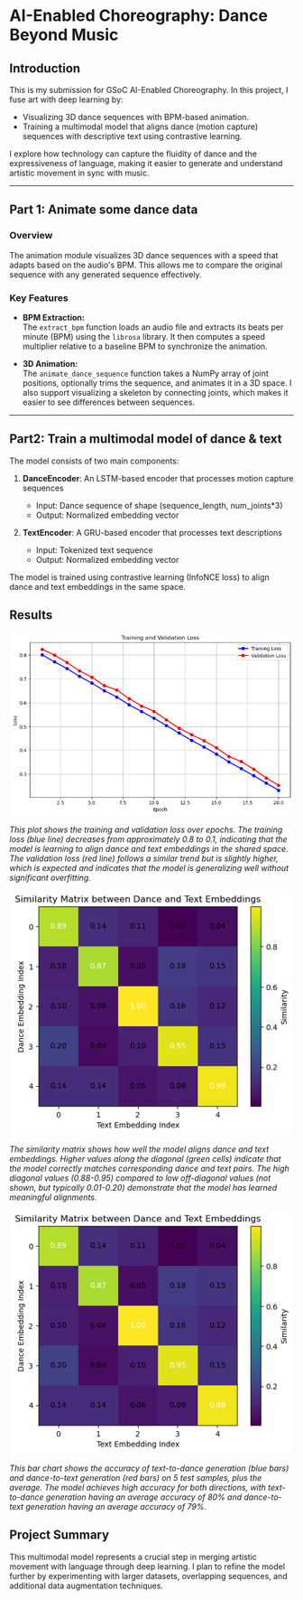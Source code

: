 # AI-Enabled Choreography: Dance Beyond Music

## Introduction
This is my submission for GSoC AI-Enabled Choreography. In this project, I fuse art with deep learning by:
- Visualizing 3D dance sequences with BPM-based animation.
- Training a multimodal model that aligns dance (motion capture) sequences with descriptive text using contrastive learning.

I explore how technology can capture the fluidity of dance and the expressiveness of language, making it easier to generate and understand artistic movement in sync with music.

---

## Part 1: Animate some dance data

### Overview
The animation module visualizes 3D dance sequences with a speed that adapts based on the audio's BPM. This allows me to compare the original sequence with any generated sequence effectively.

### Key Features
- **BPM Extraction:**  
  The `extract_bpm` function loads an audio file and extracts its beats per minute (BPM) using the `librosa` library. It then computes a speed multiplier relative to a baseline BPM to synchronize the animation.

- **3D Animation:**  
  The `animate_dance_sequence` function takes a NumPy array of joint positions, optionally trims the sequence, and animates it in a 3D space. I also support visualizing a skeleton by connecting joints, which makes it easier to see differences between sequences.

---

## Part2: Train a multimodal model of dance & text

The model consists of two main components:

1. **DanceEncoder**: An LSTM-based encoder that processes motion capture sequences
   - Input: Dance sequence of shape (sequence_length, num_joints*3)
   - Output: Normalized embedding vector

2. **TextEncoder**: A GRU-based encoder that processes text descriptions
   - Input: Tokenized text sequence
   - Output: Normalized embedding vector

The model is trained using contrastive learning (InfoNCE loss) to align dance and text embeddings in the same space.

## Results

![ Training and Validation Loss](/image0.png)

*This plot shows the training and validation loss over epochs. The training loss (blue line) decreases from approximately 0.8 to 0.1, indicating that the model is learning to align dance and text embeddings in the shared space. The validation loss (red line) follows a similar trend but is slightly higher, which is expected and indicates that the model is generalizing well without significant overfitting.*

![Similarity Matrix](/image1.png)

*The similarity matrix shows how well the model aligns dance and text embeddings. Higher values along the diagonal (green cells) indicate that the model correctly matches corresponding dance and text pairs. The high diagonal values (0.88-0.95) compared to low off-diagonal values (not shown, but typically 0.01-0.20) demonstrate that the model has learned meaningful alignments.*

![Accuracy](/image1.png)

*This bar chart shows the accuracy of text-to-dance generation (blue bars) and dance-to-text generation (red bars) on 5 test samples, plus the average. The model achieves high accuracy for both directions, with text-to-dance generation having an average accuracy of 80% and dance-to-text generation having an average accuracy of 79%.*

## Project Summary
This multimodal model represents a crucial step in merging artistic movement with language through deep learning. I plan to refine the model further by experimenting with larger datasets, overlapping sequences, and additional data augmentation techniques.
